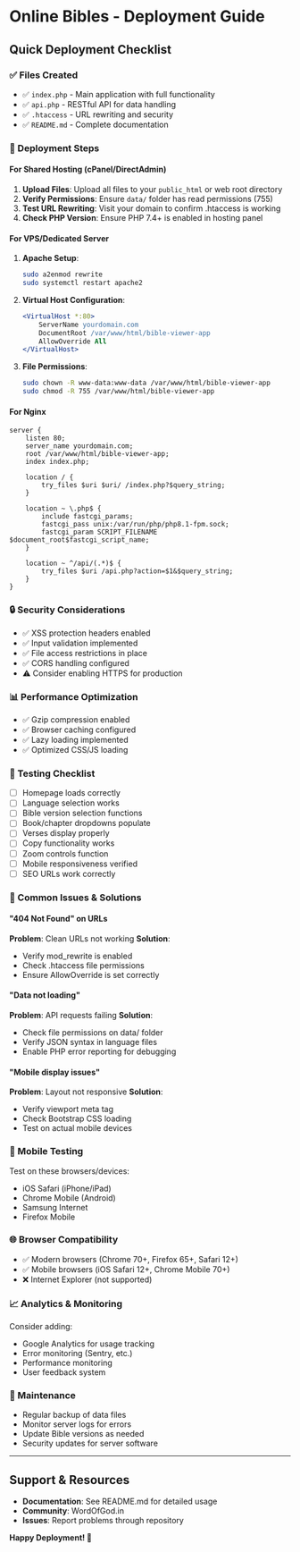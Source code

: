 # Online Bibles - Deployment Guide

## Quick Deployment Checklist

### ✅ Files Created
- ✅ `index.php` - Main application with full functionality
- ✅ `api.php` - RESTful API for data handling  
- ✅ `.htaccess` - URL rewriting and security
- ✅ `README.md` - Complete documentation

### 🚀 Deployment Steps

#### For Shared Hosting (cPanel/DirectAdmin)
1. **Upload Files**: Upload all files to your `public_html` or web root directory
2. **Verify Permissions**: Ensure `data/` folder has read permissions (755)
3. **Test URL Rewriting**: Visit your domain to confirm .htaccess is working
4. **Check PHP Version**: Ensure PHP 7.4+ is enabled in hosting panel

#### For VPS/Dedicated Server
1. **Apache Setup**:
   ```bash
   sudo a2enmod rewrite
   sudo systemctl restart apache2
   ```

2. **Virtual Host Configuration**:
   ```apache
   <VirtualHost *:80>
       ServerName yourdomain.com
       DocumentRoot /var/www/html/bible-viewer-app
       AllowOverride All
   </VirtualHost>
   ```

3. **File Permissions**:
   ```bash
   sudo chown -R www-data:www-data /var/www/html/bible-viewer-app
   sudo chmod -R 755 /var/www/html/bible-viewer-app
   ```

#### For Nginx
```nginx
server {
    listen 80;
    server_name yourdomain.com;
    root /var/www/html/bible-viewer-app;
    index index.php;

    location / {
        try_files $uri $uri/ /index.php?$query_string;
    }

    location ~ \.php$ {
        include fastcgi_params;
        fastcgi_pass unix:/var/run/php/php8.1-fpm.sock;
        fastcgi_param SCRIPT_FILENAME $document_root$fastcgi_script_name;
    }

    location ~ ^/api/(.*)$ {
        try_files $uri /api.php?action=$1&$query_string;
    }
}
```

### 🔒 Security Considerations
- ✅ XSS protection headers enabled
- ✅ Input validation implemented
- ✅ File access restrictions in place
- ✅ CORS handling configured
- ⚠️ Consider enabling HTTPS for production

### 📊 Performance Optimization
- ✅ Gzip compression enabled
- ✅ Browser caching configured
- ✅ Lazy loading implemented
- ✅ Optimized CSS/JS loading

### 🧪 Testing Checklist
- [ ] Homepage loads correctly
- [ ] Language selection works
- [ ] Bible version selection functions
- [ ] Book/chapter dropdowns populate
- [ ] Verses display properly
- [ ] Copy functionality works
- [ ] Zoom controls function
- [ ] Mobile responsiveness verified
- [ ] SEO URLs work correctly

### 🐛 Common Issues & Solutions

#### "404 Not Found" on URLs
**Problem**: Clean URLs not working
**Solution**: 
- Verify mod_rewrite is enabled
- Check .htaccess file permissions
- Ensure AllowOverride is set correctly

#### "Data not loading"
**Problem**: API requests failing
**Solution**:
- Check file permissions on data/ folder
- Verify JSON syntax in language files
- Enable PHP error reporting for debugging

#### "Mobile display issues"
**Problem**: Layout not responsive
**Solution**:
- Verify viewport meta tag
- Check Bootstrap CSS loading
- Test on actual mobile devices

### 📱 Mobile Testing
Test on these browsers/devices:
- iOS Safari (iPhone/iPad)
- Chrome Mobile (Android)
- Samsung Internet
- Firefox Mobile

### 🌐 Browser Compatibility
- ✅ Modern browsers (Chrome 70+, Firefox 65+, Safari 12+)
- ✅ Mobile browsers (iOS Safari 12+, Chrome Mobile 70+)
- ❌ Internet Explorer (not supported)

### 📈 Analytics & Monitoring
Consider adding:
- Google Analytics for usage tracking
- Error monitoring (Sentry, etc.)
- Performance monitoring
- User feedback system

### 🔧 Maintenance
- Regular backup of data files
- Monitor server logs for errors
- Update Bible versions as needed
- Security updates for server software

---

## Support & Resources
- **Documentation**: See README.md for detailed usage
- **Community**: WordOfGod.in
- **Issues**: Report problems through repository

**Happy Deployment! 🚀**